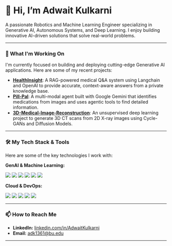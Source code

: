 <!--
**WalnutEagle/WalnutEagle** is a ✨ _special_ ✨ repository because its `README.md` (this file) appears on your GitHub profile.

Here are some ideas to get you started:

- 🔭 I’m currently working on ...
- 🌱 I’m currently learning ...
- 👯 I’m looking to collaborate on ...
- 🤔 I’m looking for help with ...
- 💬 Ask me about ...
- 📫 How to reach me: ...
- 😄 Pronouns: ...
- ⚡ Fun fact: ...
-->
# 👋 Hi, I’m Adwait Kulkarni

A passionate Robotics and Machine Learning Engineer specializing in Generative AI, Autonomous Systems, and Deep Learning. I enjoy building innovative AI-driven solutions that solve real-world problems.

---

### 🚀 What I'm Working On

I'm currently focused on building and deploying cutting-edge Generative AI applications. Here are some of my recent projects:

-   **[HealthInsight](https://github.com/WalnutEagle/HealthInsight)**: A RAG-powered medical Q&A system using Langchain and OpenAI to provide accurate, context-aware answers from a private knowledge base.
-   **[Pill-Pal](https://github.com/WalnutEagle/Pil-Pal)**: A multi-modal agent built with Google Gemini that identifies medications from images and uses agentic tools to find detailed information.
-   **[3D-Medical-Image-Reconstruction](https://github.com/WalnutEagle/3D-Medical-Image-Reconstruction)**: An unsupervised deep learning project to generate 3D CT scans from 2D X-ray images using Cycle-GANs and Diffusion Models.

---

### 🛠️ My Tech Stack & Tools

Here are some of the key technologies I work with:

**GenAI & Machine Learning:**
<p>
  <img src="https://img.shields.io/badge/Python-3776AB?style=for-the-badge&logo=python&logoColor=white" />
  <img src="https://img.shields.io/badge/PyTorch-EE4C2C?style=for-the-badge&logo=pytorch&logoColor=white" />
  <img src="https://img.shields.io/badge/LangChain-008661?style=for-the-badge" />
  <img src="https://img.shields.io/badge/OpenAI-412991?style=for-the-badge&logo=openai&logoColor=white" />
  <img src="https://img.shields.io/badge/Hugging%20Face-FFD21E?style=for-the-badge&logo=huggingface&logoColor=black" />
  <img src="https://img.shields.io/badge/TensorFlow-FF6F00?style=for-the-badge&logo=tensorflow&logoColor=white" />
</p>

**Cloud & DevOps:**
<p>
  <img src="https://img.shields.io/badge/Docker-2496ED?style=for-the-badge&logo=docker&logoColor=white" />
  <img src="https://img.shields.io/badge/Kubernetes-326CE5?style=for-the-badge&logo=kubernetes&logoColor=white" />
  <img src="https://img.shields.io/badge/OpenShift-EE0000?style=for-the-badge&logo=redhatopenshift&logoColor=white" />
  <img src="https://img.shields.io/badge/Google%20Cloud-4285F4?style=for-the-badge&logo=googlecloud&logoColor=white" />
  <img src="https://img.shields.io/badge/Git-F05032?style=for-the-badge&logo=git&logoColor=white" />
</p>

---

### 📫 How to Reach Me

-   **LinkedIn:** [linkedin.com/in/AdwaitKulkarni](https://www.linkedin.com/in/AdwaitKulkarrni)
-   **Email:** [adk1361@bu.edu](mailto:adk1361@bu.edu)

---
